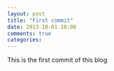 ```yaml
---
layout: post
title: "First commit"
date: 2013-10-01 18:00
comments: true
categories: 
---
```

This is the first commit of this blog
